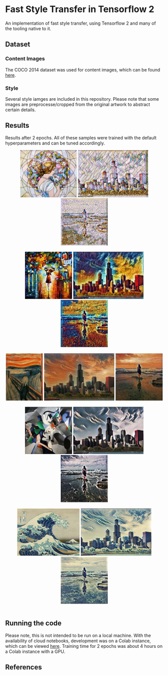 # Fast Style Transfer in Tensorflow 2 
An implementation of fast style transfer, using Tensorflow 2 and many of the tooling native to it.

## Dataset
### Content Images
The COCO 2014 dataset was used for content images, which can be found [here](http://msvocds.blob.core.windows.net/coco2014/train2014.zip). 
### Style
Several style iamges are included in this repository. Please note that some 
images are preprocesse/cropped from the original artwork to abstract certain details.

## Results
Results after 2 epochs. All of these samples were trained with the default hyperparameters and can be tuned accordingly.

<div align='center'>
<img src = './assets/styles/mosaic.jpg' height = '150px'>
<img src = './assets/samples/chicago_mosaic.jpg' height = '150px'>
<img src = './assets/samples/oceanfront_mosaic.jpg' height = '150px'>
</div>
<br>
<div align='center'>
<img src = './assets/styles/rain_princess.jpg' height = '150px'>
<img src = './assets/samples/chicago_rain_princess.jpg' height = '150px'>
<img src = './assets/samples/oceanfront_rain_princess.jpg' height = '150px'>
</div>
<br>
<div align='center'>
<img src = './assets/styles/the_scream.jpg' height = '150px'>
<img src = './assets/samples/chicago_scream.jpg' height = '150px'>
<img src = './assets/samples/oceanfront_scream.jpg' height = '150px'>
</div>
<br>
<div align='center'>
<img src = './assets/styles/udnie.jpg' height = '150px'>
<img src = './assets/samples/chicago_udnie.jpg' height = '150px'>
<img src = './assets/samples/oceanfront_udnie.jpg' height = '150px'>
</div>
<br>
<div align='center'>
<img src = './assets/styles/wave_crop.jpg' height = '150px'>
<img src = './assets/samples/chicago_wave.jpg' height = '150px'>
<img src = './assets/samples/oceanfront_wave.jpg' height = '150px'>
</div>
<br>

## Running the code
Please note, this is not intended to be run on a local machine.
With the availability of cloud notebooks, development was on a Colab instance, which can be viewed [here](https://colab.research.google.com/drive/1xp_QU6ppXOoTs4vNcL41QJk0uz_OOP01).
Training time for 2 epochs was about 4 hours on a Colab instance with a GPU.

## References
